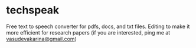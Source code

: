 # techspeak
Free text to speech converter for pdfs, docs, and txt files. Editing to make it more efficient for research papers (if you are interested, ping me at vasudevakarina@gmail.com)
